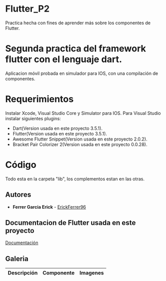 # Flutter_P2
Practica hecha con fines de aprender más sobre los componentes de Flutter.

# Segunda practica del framework flutter con el lenguaje dart.

Aplicacion móvil probada en simulador para IOS, con una compilación de componentes.

# Requerimientos 

Instalar Xcode, Visual Studio Core y Simulator para IOS.
Para Visual Studio instalar siguientes plugins:
* Dart(Version usada en este proyecto 3.5.1).
* Flutter(Version usada en este proyecto 3.5.1).
* Awesome Flutter Snippet(Version usada en este proyecto 2.0.2).
* Bracket Pair Colorizer 2(Version usada en este proyecto 0.0.28).

# Código 

Todo esta en la carpeta "lib", los complementos estan en las otras.

## Autores 

* **Ferrer Garcia Erick** - [ErickFerrer96](https://github.com/ErickFerrer96)

## Documentacion de Flutter usada en este proyecto

[Documentación](https://flutter.dev/docs)

## Galeria

| Descripción | Componente | Imagenes |
| --- | --- | --- |
